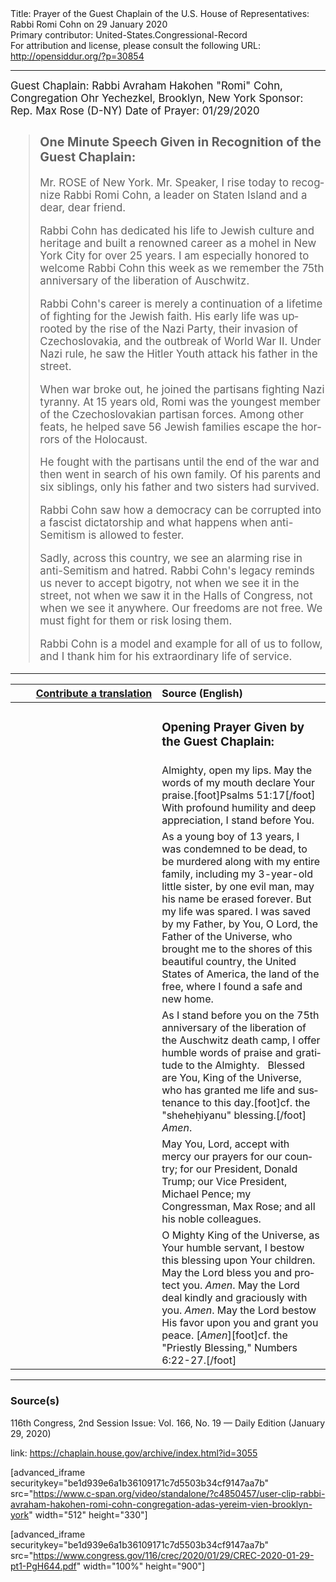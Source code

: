 <html>
<head></head>
<body>
Title: Prayer of the Guest Chaplain of the U.S. House of Representatives: Rabbi Romi Cohn on 29 January 2020<br />
Primary contributor: United-States.Congressional-Record<br />
For attribution and license, please consult the following URL: <a href="http://opensiddur.org/?p=30854">http://opensiddur.org/?p=30854</a>
<p />
<hr />

<div class="english" lang="en" style="font-size:1.2em;">
Guest Chaplain: Rabbi Avraham Hakohen "Romi" Cohn, Congregation Ohr Yechezkel, Brooklyn, New York
Sponsor: Rep. Max Rose (D-NY)
Date of Prayer: 01/29/2020

<!-- -->
<blockquote>
<h3>One Minute Speech Given in Recognition of the Guest Chaplain:</h3>

Mr. ROSE of New York. Mr. Speaker, I rise today to recognize Rabbi Romi Cohn, a leader on Staten Island and a dear, dear friend.

Rabbi Cohn has dedicated his life to Jewish culture and heritage and built a renowned career as a mohel in New York City for over 25 years. I am especially honored to welcome Rabbi Cohn this week as we remember the 75th anniversary of the liberation of Auschwitz.

Rabbi Cohn's career is merely a continuation of a lifetime of fighting for the Jewish faith. His early life was uprooted by the rise of the Nazi Party, their invasion of Czechoslovakia, and the outbreak of World War II. Under Nazi rule, he saw the Hitler Youth attack his father in the street.

When war broke out, he joined the partisans fighting Nazi tyranny. At 15 years old, Romi was the youngest member of the Czechoslovakian partisan forces. Among other feats, he helped save 56 Jewish families escape the horrors of the Holocaust.

He fought with the partisans until the end of the war and then went in search of his own family. Of his parents and six siblings, only his father and two sisters had survived.

Rabbi Cohn saw how a democracy can be corrupted into a fascist dictatorship and what happens when anti-Semitism is allowed to fester.

Sadly, across this country, we see an alarming rise in anti-Semitism and hatred. Rabbi Cohn's legacy reminds us never to accept bigotry, not when we see it in the street, not when we saw it in the Halls of Congress, not when we see it anywhere. Our freedoms are not free. We must fight for them or risk losing them.

Rabbi Cohn is a model and example for all of us to follow, and I thank him for his extraordinary life of service.
</blockquote>

</div>

<hr />

<table style="margin-left: auto;margin-right: auto;" class="draggable">
<thead><tr><th id="x" style="text-align: right;"><a href="/contributing/upload/">Contribute a translation</a></th><th style="text-align: left;">Source (English)</th></tr></thead>
<tbody>
<tr><td style="vertical-align:top;" width="46%">
<div class="liturgy" lang="he">

</span></div></td>
 
<td style="vertical-align:top;" width="53%">
<div class="english" lang="en">
<h3>Opening Prayer Given by the Guest Chaplain:</h3>
</div></td></tr>

<tr><td style="vertical-align:top;" width="46%">
<div class="liturgy" lang="he">

</span></div></td>
 
<td style="vertical-align:top;" width="53%">
<div class="english" lang="en">
Almighty, open my lips. 
May the words of my mouth declare Your praise.[foot]Psalms 51:17[/foot]&nbsp;
With profound humility and deep appreciation, 
I stand before You.
</div></td></tr>


<tr><td style="vertical-align:top;">
<div class="liturgy" lang="he">

</span></div></td>
 
<td style="vertical-align:top;">
<div class="english" lang="en">
As a young boy of 13 years, 
I was condemned to be dead, 
to be murdered along with my entire family, 
including my 3-year-old little sister, 
by one evil man, may his name be erased forever. 
But my life was spared. 
I was saved by my Father, 
by You, O Lord, the Father of the Universe, 
who brought me to the shores of this beautiful country, 
the United States of America, 
the land of the free, 
where I found a safe and new home.
</div></td></tr>


<tr><td style="vertical-align:top;">
<div class="liturgy" lang="he">

</span></div></td>
 
<td style="vertical-align:top;">
<div class="english" lang="en">
As I stand before you 
on the 75th anniversary of the liberation 
of the Auschwitz death camp, 
I offer humble words of praise and gratitude to the Almighty.
&nbsp;
Blessed are You, 
King of the Universe, 
who has granted me life and sustenance to this day.[foot]cf. the "sheheḥiyanu" blessing.[/foot]
<em>Amen</em>.
</div></td></tr>


<tr><td style="vertical-align:top;">
<div class="liturgy" lang="he">

</span></div></td>
 
<td style="vertical-align:top;">
<div class="english" lang="en">
May You, Lord, accept with mercy 
our prayers for our country;
for our President, Donald Trump; 
our Vice President, Michael Pence; 
my Congressman, Max Rose; 
and all his noble colleagues.
</div></td></tr>


<tr><td style="vertical-align:top;">
<div class="liturgy" lang="he">

</span></div></td>
 
<td style="vertical-align:top;">
<div class="english" lang="en">
O Mighty King of the Universe, 
as Your humble servant, 
I bestow this blessing upon Your children. 
&nbsp;
May the Lord bless you and protect you. <em>Amen</em>.
May the Lord deal kindly and graciously with you. <em>Amen</em>.
May the Lord bestow His favor upon you and grant you peace. [<em>Amen</em>][foot]cf. the "Priestly Blessing," Numbers 6:22-27.[/foot]
</div></td></tr>

</div></td></tr>
</tbody></table>

<hr />

<h3>Source(s)</h3>

116th Congress, 2nd Session
Issue: Vol. 166, No. 19 — Daily Edition (January 29, 2020)

link: https://chaplain.house.gov/archive/index.html?id=3055
<!--  -->
[advanced_iframe securitykey="be1d939e6a1b36109171c7d5503b34cf9147aa7b" src="https://www.c-span.org/video/standalone/?c4850457/user-clip-rabbi-avraham-hakohen-romi-cohn-congregation-adas-yereim-vien-brooklyn-york" width="512" height="330"]

[advanced_iframe securitykey="be1d939e6a1b36109171c7d5503b34cf9147aa7b" src="https://www.congress.gov/116/crec/2020/01/29/CREC-2020-01-29-pt1-PgH644.pdf" width="100%" height="900"]

&nbsp;
</body>
</html>